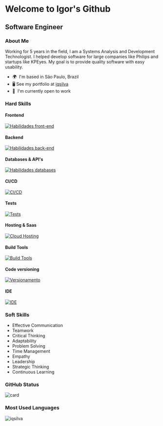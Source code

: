 Welcome to Igor's Github
==================================================================================================================================
Software Engineer
-------------------------------------------------------
### About Me 
Working for 5 years in the field, I am a Systems Analysis and Development Technologist.
I helped develop software for large companies like Philips and startups like KPEyes.
My goal is to provide quality software with easy usability. 

*   🌍  I'm based in São Paulo, Brazil
*   🖥️  See my portfolio at [iqsilva](http://iqsilva.github.io/)
*   🚀  I'm currently open to work

### Hard Skills 

#### Frontend
[![Habilidades front-end](https://skillicons.dev/icons?i=html,css,js,ts,react,sass,redux
)](https://skillicons.dev)
 
#### Backend
[![Habilidades back-end](https://skillicons.dev/icons?i=js,ts,nodejs,express
)](https://skillicons.dev)

#### Databases & API's
[![Habilidades databases](https://skillicons.dev/icons?i=firebase,mongodb,mysql,postman
)](https://skillicons.dev)

#### CI/CD
[![CI/CD](https://skillicons.dev/icons?i=githubactions
)](https://skillicons.dev)

#### Tests
[![Tests](https://skillicons.dev/icons?i=jest
)](https://skillicons.dev)

#### Hosting & Saas
[![Cloud Hosting](https://skillicons.dev/icons?i=vercel,firebase,github
)](https://skillicons.dev)

#### Build Tools
[![Build Tools](https://skillicons.dev/icons?i=vite,react
)](https://skillicons.dev)

#### Code versioning
[![Versionamento](https://skillicons.dev/icons?i=git,github
)](https://skillicons.dev)

#### IDE
[![IDE](https://skillicons.dev/icons?i=vscode,idea,eclipse
)](https://skillicons.dev)

### Soft Skills 
- Effective Communication
- Teamwork
- Critical Thinking
- Adaptability
- Problem Solving
- Time Management
- Empathy
- Leadership
- Strategic Thinking
- Continuous Learning

### GitHub Status
![card](https://github-readme-stats.vercel.app/api?username=iqsilva&theme=tokyonight)
### Most Used Languages
![iqsilva](https://github-readme-stats.vercel.app/api/top-langs/?username=iqsilva&theme=tokyonight&hide=java,php,asp.net,c,c%23&exclude_repo=controle-treinamento-php)

